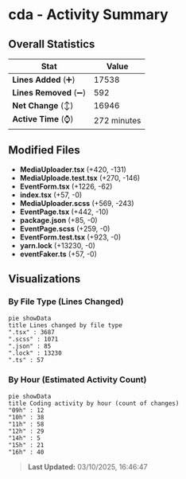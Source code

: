 # cda - Activity Summary 

## Overall Statistics

| Stat                   | Value                                                             |
| ---------------------- | ----------------------------------------------------------------- |
| **Lines Added** (➕)   | 17538                                          |
| **Lines Removed** (➖) | 592                                        |
| **Net Change** (↕)    | 16946                |
| **Active Time** (⌚)   | 272 minutes |


## Modified Files
- **MediaUploader.tsx** (+420, -131)
- **MediaUploade.test.tsx** (+270, -146)
- **EventForm.tsx** (+1226, -62)
- **index.tsx** (+57, -0)
- **MediaUploader.scss** (+569, -243)
- **EventPage.tsx** (+442, -10)
- **package.json** (+85, -0)
- **EventPage.scss** (+259, -0)
- **EventForm.test.tsx** (+923, -0)
- **yarn.lock** (+13230, -0)
- **eventFaker.ts** (+57, -0)

## Visualizations

### By File Type (Lines Changed)

```mermaid
pie showData
title Lines changed by file type
".tsx" : 3687
".scss" : 1071
".json" : 85
".lock" : 13230
".ts" : 57
```

### By Hour (Estimated Activity Count)

```mermaid
pie showData
title Coding activity by hour (count of changes)
"09h" : 12
"10h" : 38
"11h" : 58
"12h" : 29
"14h" : 5
"15h" : 21
"16h" : 40
```


> **Last Updated:** 03/10/2025, 16:46:47